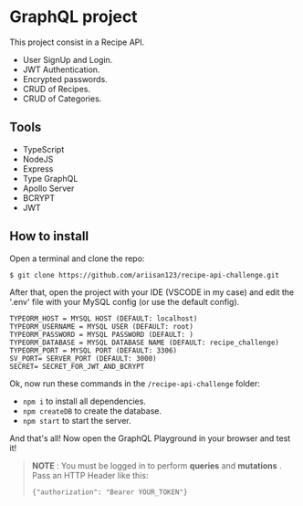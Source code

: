 # GraphQL project

This project consist in a Recipe API.

- User SignUp and Login.
- JWT Authentication.
- Encrypted passwords.
- CRUD of Recipes.
- CRUD of Categories.

## Tools

- TypeScript
- NodeJS
- Express
- Type GraphQL
- Apollo Server
- BCRYPT
- JWT

## How to install

Open a terminal and clone the repo:

```
$ git clone https://github.com/ariisan123/recipe-api-challenge.git
```

After that, open the project with your IDE (VSCODE in my case) and edit the '.env' file with your MySQL config (or use the default config).

```
TYPEORM_HOST = MYSQL HOST (DEFAULT: localhost)
TYPEORM_USERNAME = MYSQL USER (DEFAULT: root)
TYPEORM_PASSWORD = MYSQL PASSWORD (DEFAULT: )
TYPEORM_DATABASE = MYSQL DATABASE NAME (DEFAULT: recipe_challenge)
TYPEORM_PORT = MYSQL PORT (DEFAULT: 3306)
SV_PORT= SERVER_PORT (DEFAULT: 3000)
SECRET= SECRET_FOR_JWT_AND_BCRYPT
```

Ok, now run these commands in the `/recipe-api-challenge` folder:

- `npm i` to install all dependencies.
- `npm createDB` to create the database.
- `npm start` to start the server.

And that's all! Now open the GraphQL Playground in your browser and test it!

> **NOTE** : You must be logged in to perform **queries** and **mutations** .<br/> Pass an HTTP Header like this:
>
> ```
> {"authorization": "Bearer YOUR_TOKEN"}
> ```
